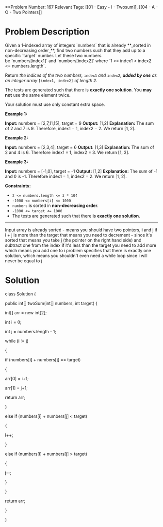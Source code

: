 
**Problem Number: 167
Relevant Tags: [[01 - Easy - I - Twosum]], [[04 - A - O - Two Pointers]]
<h1> Problem Description </h1>
Given a 1-indexed array of integers `numbers` that is already **_sorted in non-decreasing order_**, find two numbers such that they add up to a specific `target` number. Let these two numbers be `numbers[index1]` and `numbers[index2]` where `1 <= index1 < index2 <= numbers.length`.

Return _the indices of the two numbers,_ `index1` _and_ `index2`_, **added by one** as an integer array_ `[index1, index2]` _of length 2._

The tests are generated such that there is **exactly one solution**. You **may not** use the same element twice.

Your solution must use only constant extra space.

**Example 1:**

**Input:** numbers = [2,7,11,15], target = 9
**Output:** [1,2]
**Explanation:** The sum of 2 and 7 is 9. Therefore, index1 = 1, index2 = 2. We return [1, 2].

**Example 2:**

**Input:** numbers = [2,3,4], target = 6
**Output:** [1,3]
**Explanation:** The sum of 2 and 4 is 6. Therefore index1 = 1, index2 = 3. We return [1, 3].

**Example 3:**

**Input:** numbers = [-1,0], target = -1
**Output:** [1,2]
**Explanation:** The sum of -1 and 0 is -1. Therefore index1 = 1, index2 = 2. We return [1, 2].

**Constraints:**

- `2 <= numbers.length <= 3 * 104`
- `-1000 <= numbers[i] <= 1000`
- `numbers` is sorted in **non-decreasing order**.
- `-1000 <= target <= 1000`
- The tests are generated such that there is **exactly one solution**.

-----
Input array is already sorted - means you should have two pointers, i and j
if i + j is more than the target that means you need to decrement - since it's sorted that means you take j (the pointer on the right hand side) and subtract one from the index
if it's less than the target you need to add more which means you add one to i 
problem specifies that there is exactly one solution, which means you shouldn't even need a while loop since i will never be equal to j
<h1> Solution </h1>
class Solution {

public int[] twoSum(int[] numbers, int target) {

int[] arr = new int[2];

int i = 0;

int j = numbers.length - 1;

while (i != j)

{

if (numbers[i] + numbers[j] == target)

{

arr[0] = i+1;

arr[1] = j+1;

return arr;

}

  

else if (numbers[i] + numbers[j] < target)

{

i++;

}

  

else if (numbers[i] + numbers[j] > target)

{

j--;

}

  

}

return arr;

}

}